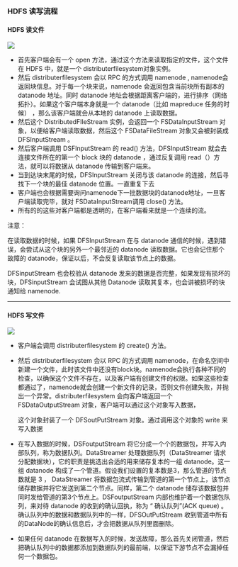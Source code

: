 ### HDFS 读写流程

#### HDFS 读文件

![](https://upload-images.jianshu.io/upload_images/11096896-f642dca06447aa05.png?imageMogr2/auto-orient/strip%7CimageView2/2/w/1240)



- 首先客户端会有一个 open 方法，通过这个方法来读取指定的文件，这个文件在 HDFS 中，就是一个 distributerfilesystem对象实例。
- 然后 distributerfilesystem 会以 RPC 的方式调用 namenode , namenode会返回块信息。对于每一个块来说，namenode 会返回包含当前块所有副本的 datanode 地址。同时 datanode 地址会根据距离客户端的，进行排序（网络拓扑）。如果这个客户端本身就是一个 datanode（比如 mapreduce 任务的时候） ，那么该客户端就会从本地的 datanode 上读取数据。
- 然后这个 DistributedFIleStream 实例，会返回一个 FSDataInputStream 对象，以便给客户端读取数据，然后这个 FSDataFileStream 对象又会被封装成 DFSInputStream 。
- 然后客户端调用 DSFInputStream 的 read() 方法，DFSInputStream 就会去连接文件所在的第一个 block 块的 datanode ，通过反复调用 read（）方法，就可以将数据从 datanode 传输到客户端来。
- 当到达块末尾的时候，DFSInputStream 关闭与该 datanode 的连接，然后寻找下一个块的最佳 datanode 位置。一直重复下去
- 客户端也会根据需要询问namenode下一批数据块的datanode地址，一旦客户端读取完毕，就对 FSDataInputStream调用 close() 方法。 
- 所有的的这些对客户端都是透明的，在客户端看来就是一个连续的流。

注意：

在读取数据的时候，如果 DFSInputStream 在与 datanode 通信的时候，遇到错误，会尝试从这个块的另外一个最邻近的 datanode 读取数据。它也会记住那个故障的 datanode，保证以后，不会反复读取该节点上的数据。

DFSinputStream 也会校验从 datanode 发来的数据是否完整，如果发现有损坏的块，DFSinputStream 会试图从其他 Datanode 读取其复本，也会讲被损坏的块通知给 namenode.

---

#### HDFS 写文件

![](http://i2.51cto.com/images/blog/201805/22/db1cb7e696ec9895cf40a10187afb06d.png?x-oss-process=image/watermark,size_16,text_QDUxQ1RP5Y2a5a6i,color_FFFFFF,t_100,g_se,x_10,y_10,shadow_90,type_ZmFuZ3poZW5naGVpdGk=)



- 客户端会调用 distributerfilesystem 的 create() 方法。

- 然后 distributerfilesystem 会以 RPC 的方式调用 namenode，在命名空间中新建一个文件，此时该文件中还没有block块。namenode会执行各种不同的检查，以确保这个文件不存在，以及客户端有创建文件的权限。如果这些检查都通过了，namenode就会创建一个新文件的记录，否则文件创建失败，并抛出一个异常。distributerfilesystem 会向客户端返回一个FSDataOutputStream 对象，客户端可以通过这个对象写入数据，

  这个对象封装了一个 DFSoutPutStream 对象。通过调用这个对象的 write 来写入数据

- 在写入数据的时候，DSFoutputStream 将它分成一个个的数据包，并写入内部队列，称为数据队列。DataStreamer 处理数据队列（DataStreamer 请求分配数据块），它的职责是挑选出合适的用来储存复本的一组 datanode。这一组 datanode 构成了一个管道。假设我们设置的复本数是3，那么管道的节点数就是 3 ， DataStreamer 将数据包流式传输到管道的第一个节点上，该节点储存数据并将它发送到第二个节点。同样，第二个 datanode 储存该数据包并同时发给管道的第3个节点上。DSFoutputStream 内部也维护着一个数据包队列，来对待 datanode 的收到的确认回执，称为 “ 确认队列”(ACK queue) 。确认队列中的数据和数据队列中的一样，DFSOutPutStream 收到管道中所有的DataNode的确认信息后，才会把数据从队列里面删除。

- 如果任何 datanode 在数据写入的时候，发送故障，那么首先关闭管道，然后把确认队列中的数据都添加到数据队列的最前端，以保证下游节点不会漏掉任何一个数据包。